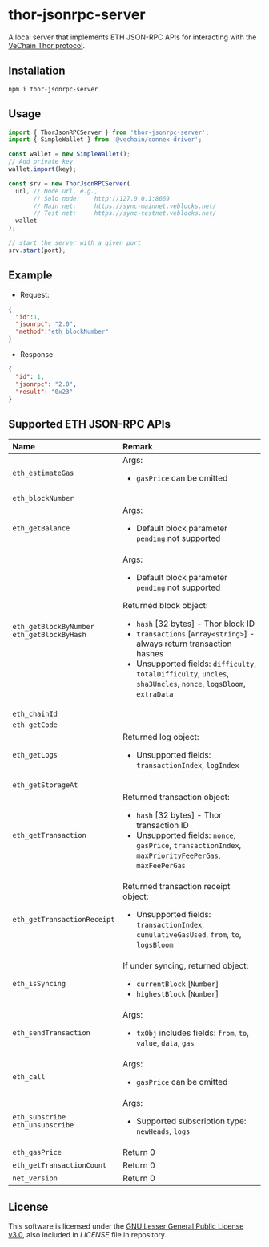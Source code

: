 # thor-jsonrpc-server
A local server that implements ETH JSON-RPC APIs for interacting with the [VeChain Thor protocol](https://github.com/vechain/thor).

## Installation
```
npm i thor-jsonrpc-server
```

## Usage
```ts
import { ThorJsonRPCServer } from 'thor-jsonrpc-server';
import { SimpleWallet } from '@vechain/connex-driver';

const wallet = new SimpleWallet();
// Add private key
wallet.import(key);

const srv = new ThorJsonRPCServer(
  url, // Node url, e.g., 
       // Solo node: 	http://127.0.0.1:8669
       // Main net: 	https://sync-mainnet.veblocks.net/	
       // Test net: 	https://sync-testnet.veblocks.net/
  wallet
);

// start the server with a given port
srv.start(port);
```

## Example
- Request:
```json
{
  "id":1,
  "jsonrpc": "2.0",
  "method":"eth_blockNumber"
}
```
- Response
```json
{
  "id": 1,
  "jsonrpc": "2.0",
  "result": "0x23"
}
```
## Supported ETH JSON-RPC APIs
|Name|Remark|
|:--|:--|
|`eth_estimateGas`|Args:<ul><li>`gasPrice` can be omitted</li></ul>|
|`eth_blockNumber`||
|`eth_getBalance`| Args:<ul><li>Default block parameter `pending` not supported |
|`eth_getBlockByNumber`<br>`eth_getBlockByHash`|Args:<ul><li>Default block parameter `pending` not supported</li></ul>Returned block object:<ul><li>`hash` [32 bytes] - Thor block ID</li><li>`transactions` [`Array<string>`] - always return transaction hashes</li><li>Unsupported fields: `difficulty`, `totalDifficulty`, `uncles`, `sha3Uncles`, `nonce`, `logsBloom`, `extraData`</li></ul>|
|`eth_chainId`||
|`eth_getCode`||
|`eth_getLogs`|Returned log object:<ul><li>Unsupported fields: `transactionIndex`, `logIndex`</li></ul>|
|`eth_getStorageAt`||
|`eth_getTransaction`|Returned transaction object:<ul><li>`hash` [32 bytes] - Thor transaction ID</li><li>Unsupported fields: `nonce`, `gasPrice`, `transactionIndex`, `maxPriorityFeePerGas`, `maxFeePerGas`</li></ul>|
|`eth_getTransactionReceipt`|Returned transaction receipt object:<ul><li> Unsupported fields: `transactionIndex`, `cumulativeGasUsed`, `from`, `to`, `logsBloom`</li></ul>|
|`eth_isSyncing`|If under syncing, returned object:<ul><li> `currentBlock` [`Number`]</li><li>`highestBlock` [`Number`]</li></ul>|
|`eth_sendTransaction`|Args:<ul><li>`txObj` includes fields: `from`, `to`, `value`, `data`, `gas`</li></ul>|
|`eth_call`|Args:<ul><li>`gasPrice` can be omitted</li></ul>|
|`eth_subscribe`<br>`eth_unsubscribe`|Args:<ul><li>Supported subscription type: `newHeads`, `logs`</li></ul>|
|`eth_gasPrice`|Return 0|
|`eth_getTransactionCount`| Return 0|
|`net_version`|Return 0|
## License
This software is licensed under the
[GNU Lesser General Public License v3.0](https://www.gnu.org/licenses/lgpl-3.0.html), also included
in *LICENSE* file in repository.
